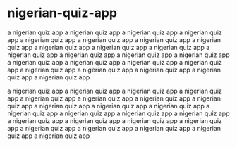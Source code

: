 # nigerian-quiz-app
a nigerian quiz app
a nigerian quiz app
a nigerian quiz app
a nigerian quiz app
a nigerian quiz app
a nigerian quiz app
a nigerian quiz app 
a nigerian quiz app 
a nigerian quiz app 
a nigerian quiz app 
a nigerian quiz app 
a nigerian quiz app
a nigerian quiz app 
a nigerian quiz app 
a nigerian quiz app 
a nigerian quiz app 
a nigerian quiz app 
a nigerian quiz app 
a nigerian quiz app 
a nigerian quiz app 
a nigerian quiz app 
a nigerian quiz app 
a nigerian quiz app 
a nigerian quiz app

a nigerian quiz app 
a nigerian quiz app 
a nigerian quiz app 
a nigerian quiz app 
a nigerian quiz app 
a nigerian quiz app 
a nigerian quiz app
a nigerian quiz app
a nigerian quiz app
a nigerian quiz app
a nigerian quiz app
a nigerian quiz app
a nigerian quiz app
a nigerian quiz app
a nigerian quiz app
a nigerian quiz app
a nigerian quiz app 
a nigerian quiz app 
a nigerian quiz app
a nigerian quiz app
a nigerian quiz app
a nigerian quiz app
a nigerian quiz app
a nigerian quiz app
